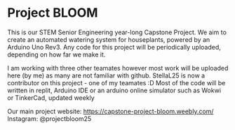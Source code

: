# Project BLOOM
This is our STEM Senior Engineering year-long Capstone Project. We aim to create an automated watering system for houseplants, powered by an Arduino Uno Rev3. Any code for this project will be periodically uploaded, depending on how far we make it. 

I am working with three other teamates however most work will be uploaded here (by me) as many are not familiar with github. 
StellaL25 is now a contributor on this project - one of my teamates :D 
Most of the code will be written in replit, Arduino IDE or an arduino online simulator such as Wokwi or TinkerCad, updated weekly 

Our main project website: https://capstone-project-bloom.weebly.com/ 
Instagram: @projectbloom25 


